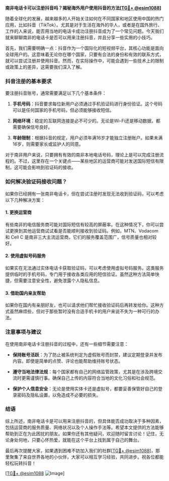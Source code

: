 **南非电话卡可以注册抖音吗？揭秘海外用户使用抖音的方法[[TG💪+ @esim1088](https://t.me/s/esim1088)]**

随着全球化的发展，越来越多的人开始关注如何在不同国家和地区使用中国的热门应用，比如抖音（TikTok）。尤其是对于生活在海外的华人，或者是在国外旅行、工作的人来说，能否用当地的电话卡成功注册抖音成为了一个常见问题。今天我们就来聊聊南非的电话卡是否可以用来注册抖音，并且分享一些实用的小技巧。

首先，我们需要明确一点：抖音作为一个国际化的短视频平台，其核心功能是面向全球用户的。这意味着无论你在哪个国家，只要有合法的身份和有效的联系方式，就可以尝试注册并使用抖音。然而，在实际操作中，可能会遇到一些技术上的限制或政策上的差异，这需要我们深入了解。

### 抖音注册的基本要求

要注册抖音账号，通常需要满足以下几个基本条件：

1. **手机号码**：抖音要求每位新用户必须通过手机验证码进行身份验证。这个号码可以是任何国家的手机号码，但必须能够接收短信。
   
2. **网络环境**：稳定的互联网连接是必不可少的。无论是Wi-Fi还是移动数据，都需要确保信号良好。

3. **年龄限制**：根据抖音的规定，用户必须年满16岁才能独立注册账户。如果未满16岁，则需要家长或监护人的同意。

对于南非用户来说，只要拥有有效的南非本地电话号码，理论上是可以完成注册流程的。不过，这里存在一个关键点——某些地区的运营商可能对发送国际短信有限制，这可能会影响到验证码的接收。

### 如何解决验证码接收问题？

如果你已经拥有一张南非电话卡，但在尝试注册时发现无法收到验证码，可以考虑以下几种解决方案：

#### 1. 更换运营商
有些南非的电信服务商可能对国际短信有较高的屏蔽率。在这种情况下，你可以尝试更换到其他运营商试试看是否能顺利接收到验证码。例如，MTN、Vodacom 和 Cell C 是南非三大主流运营商，它们的服务覆盖范围广，信号质量也相对较好。

#### 2. 使用虚拟号码服务
如果实在无法通过实体电话卡获取验证码，可以考虑使用虚拟号码服务。这类服务提供临时的手机号码，专门用于接收各类应用的短信验证。虽然这种方法简单快捷，但需要注意安全性，避免泄露个人隐私信息。

#### 3. 借助国内亲友帮助
如果你在国内有亲朋好友，也可以请求他们帮忙接收验证码后再转发给你。这种方式虽然麻烦些，但对于那些暂时没有合适手机卡的用户来说不失为一种可行的办法。

### 注意事项与建议

在使用南非电话卡注册抖音的过程中，还有一些细节需要注意：

- **保持账号活跃**：为了防止被系统判定为虚假账号而封禁，建议定期登录并发布内容。即使是简单的点赞、评论也能帮助维持账号状态。
  
- **遵守当地法律法规**：每个国家都有自己的网络监管政策，尤其是在涉及跨境交流时更需谨慎行事。确保自己上传的内容符合当地的文化习俗和社会规范。

- **保护个人信息安全**：无论是使用实体卡还是虚拟号，都要妥善保管好自己的登录密码及隐私设置，以免造成不必要的损失。

### 结语

综上所述，南非电话卡是可以用来注册抖音的，但具体能否成功取决于多种因素，包括运营商的服务质量、网络状况以及个人操作手法等。希望本文提供的方法能够帮助到正在为此困扰的朋友。如果你还有其他疑问，欢迎随时留言讨论！记住，无论身处何地，只要心怀热爱，就能在这个平台上找到属于自己的舞台。

最后再次提醒大家，如果遇到困难不妨加入我们的社群[[TG💪+ @esim1088](https://t.me/s/esim1088)]，那里聚集了来自世界各地的小伙伴，大家可以相互学习经验，共同进步。祝各位都能轻松玩转抖音！

[[TG💪+ @esim1088](https://t.me/s/esim1088) ![Image](https://i.postimg.cc/4NQfJmqS/Snipaste-2025-05-13-00-14-12.png)]